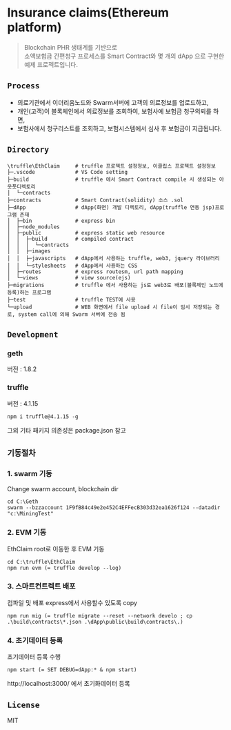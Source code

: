 # Insurance claims(Ethereum platform)

> Blockchain PHR 생태계를 기반으로  
> 소액보험금 간편청구 프로세스를 Smart Contract와 몇 개의 dApp 으로 구현한 예제 프로젝트입니다.

## `Process`

- 의료기관에서 이더리움노드와 Swarm서버에 고객의 의료정보를 업로드하고,  
- 개인(고객)이 블록체인에서 의료정보를 조회하여, 보험사에 보험금 청구의뢰를 하면,  
- 보험사에서 청구리스트를 조회하고, 보험시스템에서 심사 후 보험금이 지급됩니다.  

## `Directory`

```text
\truffle\EthClaim     # truffle 프로젝트 설정정보, 이클립스 프로젝트 설정정보  
├─.vscode             # VS Code setting  
├─build               # truffle 에서 Smart Contract compile 시 생성되는 아웃풋디렉토리  
│  └─contracts
├─contracts           # Smart Contract(solidity) 소스 .sol  
├─dApp                # dApp(화면) 개발 디렉토리, dApp(truffle 연동 jsp)프로그램 존재  
│  ├─bin              # express bin
│  ├─node_modules
│  ├─public           # express static web resource
│  │  ├─build         # compiled contract
│  │  │  └─contracts
│  │  ├─images
│  │  ├─javascripts   # dApp에서 사용하는 truffle, web3, jquery 라이브러리  
│  │  └─stylesheets   # dApp에서 사용하는 CSS  
│  ├─routes           # express routesm, url path mapping
│  └─views            # view source(ejs)
├─migrations          # truffle 에서 사용하는 js로 web3로 배포(블록체인 노드에 등록)하는 프로그램  
├─test                # truffle TEST에 사용  
└─upload              # WEB 화면에서 file upload 시 file이 임시 저장되는 경로, system call에 의해 Swarm 서버에 전송 됨  
```

## `Development`

### geth

버전 : 1.8.2  

### truffle

버전 : 4.1.15

```text
npm i truffle@4.1.15 -g
```

그외 기타 패키지 의존성은 package.json 참고

## `기동절차`

### 1. swarm 기동

Change swarm account, blockchain dir

```text
cd C:\Geth
swarm --bzzaccount 1F9fB84c49e2e452C4EFFecB303d32ea1626f124 --datadir "c:\MiningTest"
```

### 2. EVM 기동

EthClaim root로 이동한 후 EVM 기동

```text
cd C:\truffle\EthClaim
npm run evm (= truffle develop --log)
```

### 3. 스마트컨트렉트 배포

컴파일 및 배포
express에서 사용할수 있도록 copy

```text
npm run mig (= truffle migrate --reset --network develo ; cp .\build\contracts\*.json .\dApp\public\build\contracts\.)
```

### 4. 초기데이터 등록

초기데이터 등록 수행

```text
npm start (= SET DEBUG=dApp:* & npm start)
```

http://localhost:3000/ 에서 초기화데이터 등록

## `License`

MIT
